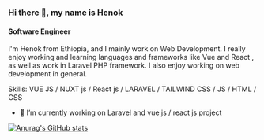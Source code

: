 ### Hi there 👋, my name is Henok
#### Software Engineer
I'm Henok from Ethiopia, and I mainly work on Web Development. I really enjoy working and learning languages and frameworks like Vue and React , as well as work in Laravel PHP framework. I also enjoy working on web development in general.

Skills: VUE JS / NUXT js / React js / LARAVEL / TAILWIND CSS / JS / HTML / CSS

- 🔭 I’m currently working on Laravel and vue js / react js project  

[![Anurag's GitHub stats](https://github-readme-stats.vercel.app/api?username=henok-tesfu)](https://github.com/anuraghazra/github-readme-stats)

<!--
[<img src='https://cdn.jsdelivr.net/npm/simple-icons@3.0.1/icons/github.svg' alt='github' height='40'>](https://github.com/Henok-tesfu)  [<img src='https://cdn.jsdelivr.net/npm/simple-icons@3.0.1/icons/linkedin.svg' alt='linkedin' height='40'>](https://www.linkedin.com/in/henok-tesfu-code47//)  [<img src='https://cdn.jsdelivr.net/npm/simple-icons@3.0.1/icons/instagram.svg' alt='instagram' height='40'>](https://www.instagram.com/henok_tesfu/)  [<img src='https://cdn.jsdelivr.net/npm/simple-icons@3.0.1/icons/twitter.svg' alt='twitter' height='40'>](https://twitter.com//TesfuHenok)  [<img src='https://cdn.jsdelivr.net/npm/simple-icons@3.0.1/icons/codepen.svg' alt='codepen' height='40'>](https://codepen.io/henok-tesfu)  


-->



<!--
**henok-tesfu/henok-tesfu** is a ✨ _special_ ✨ repository because its `README.md` (this file) appears on your GitHub profile.

Here are some ideas to get you started:

- 🔭 I’m currently working on ...
- 🌱 I’m currently learning ...
- 👯 I’m looking to collaborate on ...
- 🤔 I’m looking for help with ...
- 💬 Ask me about ...
- 📫 How to reach me: 
- 😄 Pronouns: ...
- ⚡ Fun fact: ...
-->
